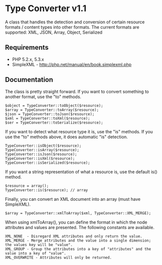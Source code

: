 # Type Converter v1.1 #

A class that handles the detection and conversion of certain resource formats / content types into other formats.
The current formats are supported: XML, JSON, Array, Object, Serialized

## Requirements ##

* PHP 5.2.x, 5.3.x
* SimpleXML - http://php.net/manual/en/book.simplexml.php

## Documentation ##

The class is pretty straight forward. If you want to convert something to another format, use the "to" methods.

	$object = TypeConverter::toObject($resource);
	$array = TypeConverter::toArray($resource);
	$json = TypeConverter::toJson($resource);
	$xml = TypeConverter::toXml($resource);
	$ser = TypeConverter::toSerialize($resource);

If you want to detect what resource type it is, use the "is" methods.
If you use the "to" methods above, it does automatic "is" detection.

	TypeConverter::isObject($resource);
	TypeConverter::isArray($resource);
	TypeConverter::isJson($resource);
	TypeConverter::isXml($resource);
	TypeConverter::isSerialized($resource);

If you want a string representation of what a resource is, use the default is() method.

	$resource = array();
	TypeConverter::is($resource); // array

Finally, you can convert an XML document into an array (must have SimpleXML).

	$array = TypeConverter::xmlToArray($xml, TypeConverter::XML_MERGE);

When using xmlToArray(), you can define the format in which the node attributes and values are presented. The following constants are available.

	XML_NONE  - Disregard XML attributes and only return the value.
	XML_MERGE - Merge attributes and the value into a single dimension; the values key will be "value".
	XML_GROUP - Group the attributes into a key of "attributes" and the value into a key of "value".
	XML_OVERWRITE - Attributes will only be returned.